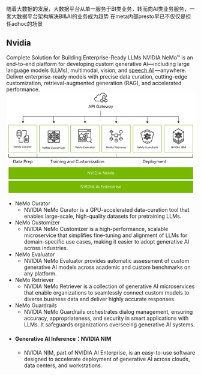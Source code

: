 随着大数据的发展，大数据平台从单一服务于BI类业务，转而向AI类业务服务，一套大数据平台架构解决BI&AI的业务成为趋势
在meta内部presto早已不仅仅是担任adhoc的场景


## Nvidia
Complete Solution for Building Enterprise-Ready LLMs
NVIDIA NeMo™ is an end-to-end platform for developing custom generative AI—including large language models (LLMs), multimodal, vision, and [speech AI](https://www.nvidia.com/en-us/ai-data-science/solutions/speech-ai/) —anywhere. Deliver enterprise-ready models with precise data curation, cutting-edge customization, retrieval-augmented generation (RAG), and accelerated performance.
![](attachments/20240603153736.jpg)
- NeMo Curator
	- NVIDIA NeMo Curator is a GPU-accelerated data-curation tool that enables large-scale, high-quality datasets for pretraining LLMs.
- NeMo Customizer
	- NVIDIA NeMo Customizer is a high-performance, scalable microservice that simplifies fine-tuning and alignment of LLMs for domain-specific use cases, making it easier to adopt generative AI across industries.
- NeMo Evaluator
	- NVIDIA NeMo Evaluator provides automatic assessment of custom generative AI models across academic and custom benchmarks on any platform.
- NeMo Retriever
	- NVIDIA NeMo Retriever is a collection of generative AI microservices that enable organizations to seamlessly connect custom models to diverse business data and deliver highly accurate responses.
- NeMo Guardrails
	- NVIDIA NeMo Guardrails orchestrates dialog management, ensuring accuracy, appropriateness, and security in smart applications with LLMs. It safeguards organizations overseeing generative AI systems.
- #### Generative AI Inference：NVIDIA NIM
	- NVIDIA NIM, part of NVIDIA AI Enterprise, is an easy-to-use software designed to accelerate deployment of generative AI across clouds, data centers, and workstations.